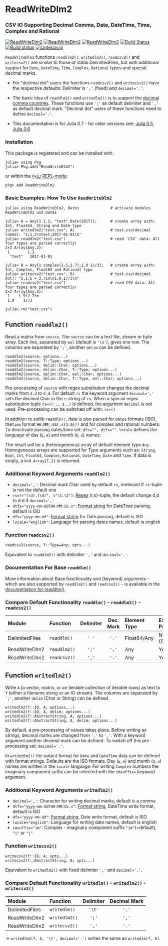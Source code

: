 # ReadWriteDlm2
### CSV IO Supporting Decimal Comma, Date, DateTime, Time, Complex and Rational
[![ReadWriteDlm2](http://pkg.julialang.org/badges/ReadWriteDlm2_0.5.svg)](http://pkg.julialang.org/?pkg=ReadWriteDlm2) [![ReadWriteDlm2](http://pkg.julialang.org/badges/ReadWriteDlm2_0.6.svg)](http://pkg.julialang.org/?pkg=ReadWriteDlm2) [![ReadWriteDlm2](http://pkg.julialang.org/badges/ReadWriteDlm2_0.7.svg)](http://pkg.julialang.org/?pkg=ReadWriteDlm2=0.7)
[![Build Status](https://travis-ci.org/strickek/ReadWriteDlm2.jl.svg?branch=master)](https://travis-ci.org/strickek/ReadWriteDlm2.jl)   [![Build status](https://ci.appveyor.com/api/projects/status/ojv8nnuw63kh9yba/branch/master?svg=true)](https://ci.appveyor.com/project/strickek/readwritedlm2-jl/branch/master)  [![codecov.io](http://codecov.io/github/strickek/ReadWriteDlm2.jl/coverage.svg?branch=master)](http://codecov.io/github/strickek/ReadWriteDlm2.jl?branch=master)

`ReadWriteDlm2` functions `readdlm2()`, `writedlm2()`, `readcsv2()` and `writecsv2()` are similar to those of stdlib.DelimitedFiles, but with additional support for `Date`, `DateTime`, `Time`, `Complex`, `Rational` types and special decimal marks.

* For "decimal dot" users the functions `readcsv2()` and `writecsv2()` have the respective defaults: Delimiter is `','` (fixed) and `decimal='.'`.

* The basic idea of `readdlm2()` and `writedlm2()` is to support the [decimal comma countries](https://commons.wikimedia.org/wiki/File:DecimalSeparator.svg?uselang=en#file). These functions use `';'` as default delimiter and `','` as default decimal mark. "Decimal dot" users of these functions need to define `decimal='.'`.

* This documentation is for Julia 0.7 - for older versions see: [Julia 0.5](https://github.com/strickek/ReadWriteDlm2.jl/blob/v0.3.1/README.md), [Julia 0.6](https://github.com/strickek/ReadWriteDlm2.jl/blob/v0.6.2/README.md)

### Installation
This package is registered and can be installed with:
```
julia> using Pkg
julia> Pkg.add("ReadWriteDlm2")
```
or within the [`Pkg3` REPL-mode](https://docs.julialang.org/en/latest/stdlib/Pkg3/#Pkg3.jl-1):
```
pkg> add ReadWriteDlm2
```

### Basic Examples: How To Use `ReadWriteDlm2`
```
julia> using ReadWriteDlm2, Dates              # activate modules ReadWriteDlm2 und Dates

julia> A = Any[1 1.2; "text" Date(2017)];      # create array with: Int, Float64, String and Date type
julia> writedlm2("test.csv", A)                # test.csv(decimal comma): "1;1,2\ntext;2017-01-01\n"
julia> readdlm2("test.csv")                    # read `CSV` data: All four types are parsed correctly!
2×2 Array{Any,2}:
 1        1.2
  "text"   2017-01-01

julia> B = Any[1 complex(1.5,2.7);1.0 1//3];   # create array with: Int, Complex, Float64 and Rational type
julia> writecsv2("test.csv", B)                # test.csv(decimal dot): "1,1.5 + 2.7im\n1.0,1//3\n"
julia> readcsv2("test.csv")                    # read CSV data: All four types are parsed correctly!
2×2 Array{Any,2}:
 1    1.5+2.7im
 1.0    1//3

julia> rm("test.csv")
```

## Function `readdlm2()`
Read a matrix from `source`. The `source` can be a text file, stream or byte array. Each line, separated
by `eol` (default is `'\n'`), gives one row. The columns are separated by `';'`, another `delim` can be defined.

    readdlm2(source; options...)
    readdlm2(source, T::Type; options...)
    readdlm2(source, delim::Char; options...)
    readdlm2(source, delim::Char, T::Type; options...)
    readdlm2(source, delim::Char, eol::Char; options...)
    readdlm2(source, delim::Char, T::Type, eol::Char; options...)

Pre-processing of `source` with regex substitution changes the decimal marks from `d,d` to `d.d`.
For default `rs` the keyword argument `decimal=','` sets the decimal Char in the `r`-string of `rs`.
When a special regex substitution tuple `rs=(r.., s..)` is defined, the argument `decimal` is not used.
Pre-processing can be switched off with: `rs=()`.

In addition to stdlib `readdlm()`, data is also parsed for `Dates` formats (ISO), the`Time` format
`HH:MM[:SS[.s{1,9}]]` and for complex and rational numbers. To deactivate parsing dates/time set: `dfs="", dtfs=""`.
`locale` defines the language of day (`E`, `e`) and month (`U`, `u`) names.

The result will be a (heterogeneous) array of default element type `Any`. Homogeneous arrays are supported for
Type arguments such as: `String`, `Bool`, `Int`, `Float64`, `Complex`, `Rational`, `DateTime`, `Date`
and `Time`. If data is empty, a `0×0 Array{T,2}` is returned.

### Additional Keyword Arguments `readdlm2()`
* `decimal=','`: Decimal mark Char used by default `rs`, irrelevant if `rs`-tuple is not the default one
* `rs=(r"(\d),(\d)", s"\1.\2")`: [Regex](https://docs.julialang.org/en/latest/manual/strings/#Regular-Expressions-1) (r,s)-tuple, the default change d,d to d.d if `decimal=','`
* `dtfs="yyyy-mm-ddTHH:MM:SS.s"`: [Format string](https://docs.julialang.org/en/latest/stdlib/dates/#Dates.DateFormat) for DateTime parsing, default is ISO
* `dfs="yyyy-mm-dd"`: [Format string](https://docs.julialang.org/en/latest/stdlib/dates/#Dates.DateFormat) for Date parsing, default is ISO
* `locale="english"`: Language for parsing dates names, default is english

### Function `readcsv2()`

    readcsv2(source, T::Type=Any; opts...)

Equivalent to `readdlm2()` with delimiter `','` and `decimal='.'`.

### Documentation For Base `readdlm()`
More information about Base functionality and (keyword) arguments - which are also
supported by `readdlm2()` and `readcsv2()` - is available in the [documentation for readdlm()](https://docs.julialang.org/en/latest/stdlib/DelimitedFiles/#DelimitedFiles.readdlm-Tuple{Any,AbstractChar,Type,AbstractChar}).

### Compare Default Functionality `readdlm()` - `readdlm2()` - `readcsv2()`
| Module         | Function               | Delimiter  | Dec. Mark | Element Type | Extended Parsing  |
|:-------------- |:-----------------------|:----------:|:---------:|:-------------|:------------------|
| DelimitedFiles | `readdlm()`            | `' '`      | `'.'`     | Float64/Any  | No (String)       |
| ReadWriteDlm2  | `readdlm2()`           | `';'`      | `','`     | Any          | Yes               |
| ReadWriteDlm2  | `readcsv2()`           | `','`      | `'.'`     | Any          | Yes               |



## Function `writedlm2()`
Write `A` (a vector, matrix, or an iterable collection of iterable rows) as text to `f`
(either a filename string or an IO stream). The columns are separated by `';'`,
another `delim` (Char or String) can be defined.

    writedlm2(f::IO, A; options...)
    writedlm2(f::IO, A, delim; options...)
    writedlm2(f::AbstractString, A; options...)
    writedlm2(f::AbstractString, A, delim; options...)

By default, a pre-processing of values takes place. Before writing as strings,
decimal marks are changed from `'.'` to `','`. With a keyword argument
another decimal mark can be defined. To switch off this pre-processing set: `decimal='.'`.

In `writedlm2()` the output format for `Date` and `DateTime` data can be defined with format strings.
Defaults are the ISO formats. Day (`E`, `e`) and month (`U`, `u`) names are written in
the `locale` language. For writing `Complex` numbers the imaginary component suffix can be selected with the
`imsuffix=` keyword argument.

### Additional Keyword Arguments `writedlm2()`
* `decimal=','`: Character for writing decimal marks, default is a comma
* `dtfs="yyyy-mm-ddTHH:MM:SS.s"`: [Format string](https://docs.julialang.org/en/latest/stdlib/dates/#Dates.DateFormat),  DateTime write format, default is ISO
* `dfs="yyyy-mm-dd"`: [Format string](https://docs.julialang.org/en/latest/stdlib/dates/#Dates.DateFormat), Date write format, default is ISO
* `locale="english"`: Language for writing date names, default is english
* `imsuffix="im"`: Complex - imaginary component suffix `"im"`(=default), `"i"` or `"j"`

### Function `writecsv2()`

    writecsv2(f::IO, A; opts...)
    writecsv2(f::AbstractString, A; opts...)

Equivalent to `writedlm2()` with fixed delimiter `','` and `decimal='.'`.

### Compare Default Functionality `writedlm()` - `writedlm2()` - `writecsv2()`
| Module          | Function           | Delimiter | Decimal Mark |
|:--------------- |:------------------ |:---------:|:------------:|
| DelimitedFiles  | `writedlm()`       | `'\t'`    | `'.'`        |
| ReadWriteDlm2   | `writedlm2()`      | `';'`     | `','`        |
| ReadWriteDlm2   | `writecsv2()`      | `','`     | `'.'`        |

-> `writedlm2(f, A, '\t', decimal='.')` writes the same as `writedlm(f, A)`.
